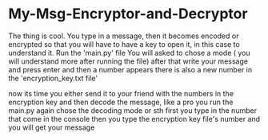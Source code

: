 # My-Msg-Encryptor-and-Decryptor
The thing is cool. You type in a message, then it becomes encoded or encrypted so that you will have to have a key to open it, in this case to understand it.
Run the 'main.py' file
You will asked to chose a mode ( you will understand more after running the file)
after that write your message and press enter and then a number appears
there is also a new number in the 'encryption_key.txt file'

now its time you either send it to your friend with the numbers in the encryption key and then decode the message, like a pro
you run the main.py again chose the decoding mode or sth
first you type in the number that come in the console
then you type the encryption key file's number and you will get your message
